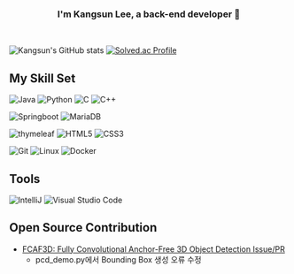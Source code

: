 ### <div align="center">I'm Kangsun Lee, a back-end developer 🚀</div>  
  

<br/>  

![Kangsun's GitHub stats](https://github-readme-stats.vercel.app/api?username=joshiaLee&show_icons=true&theme=tokyonight)
[![Solved.ac Profile](http://mazassumnida.wtf/api/v2/generate_badge?boj=hhhjs0133)](https://solved.ac/hhhjs0133/)



## My Skill Set


![Java](https://img.shields.io/badge/Java-007396.svg?&style=for-the-badge&logo=Java&logoColor=white)
![Python](https://img.shields.io/badge/Python-3776AB.svg?&style=for-the-badge&logo=Python&logoColor=white)
![C](https://img.shields.io/badge/C-A8B9CC.svg?&style=for-the-badge&logo=C&logoColor=white)
![C++](https://img.shields.io/badge/C++-00599C.svg?&style=for-the-badge&logo=C++&logoColor=white)

![Springboot](https://img.shields.io/badge/spring%20boot-6DB33F.svg?&style=for-the-badge&logo=spring%20boot&logoColor=white)
![MariaDB](https://img.shields.io/badge/MariaDB-003545.svg?&style=for-the-badge&logo=MariaDB&logoColor=white)


![thymeleaf](https://img.shields.io/badge/Thymeleaf-005F0F.svg?&style=for-the-badge&logo=Thymeleaf&logoColor=white)
![HTML5](https://img.shields.io/badge/HTML5-E34F26.svg?&style=for-the-badge&logo=HTML5&logoColor=white)
![CSS3](https://img.shields.io/badge/CSS3-1572B6.svg?&style=for-the-badge&logo=CSS3&logoColor=white)


![Git](https://img.shields.io/badge/Git-F05032.svg?&style=for-the-badge&logo=Git&logoColor=white)
![Linux](https://img.shields.io/badge/linux-FCC624?style=for-the-badge&logo=linux&logoColor=black)
![Docker](https://img.shields.io/badge/docker-2496ED?style=for-the-badge&logo=docker&logoColor=white)


## Tools
![IntelliJ](https://img.shields.io/badge/IntelliJ-000000.svg?&style=for-the-badge&logo=IntelliJ%20IDEA&logoColor=white)
![Visual Studio Code](https://img.shields.io/badge/Visual%20Studio%20Code-007ACC.svg?&style=for-the-badge&logo=Visual%20Studio%20Code&logoColor=white)



## Open Source Contribution
- [FCAF3D: Fully Convolutional Anchor-Free 3D Object Detection Issue/PR](https://github.com/SamsungLabs/fcaf3d/pull/46)
  - pcd_demo.py에서 Bounding Box 생성 오류 수정






<br/>  
<br/>  

